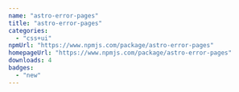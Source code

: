 ```yaml
---
name: "astro-error-pages"
title: "astro-error-pages"
categories:
  - "css+ui"
npmUrl: "https://www.npmjs.com/package/astro-error-pages"
homepageUrl: "https://www.npmjs.com/package/astro-error-pages"
downloads: 4
badges:
  - "new"
---
```

